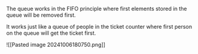 The queue works in the FIFO principle where first elements stored in the queue will be removed first.

It works just like a queue of people in the ticket counter where first person on the queue will get the ticket first.

![[Pasted image 20241006180750.png]]